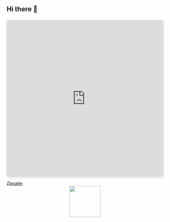## Hi there 👋

<div style="position: relative; width: 100%; height: 0; padding-top: 100.0000%;
 padding-bottom: 0; box-shadow: 0 2px 8px 0 rgba(63,69,81,0.16); margin-top: 1.6em; margin-bottom: 0.9em; overflow: hidden;
 border-radius: 8px; will-change: transform;">
  <iframe loading="lazy" style="position: absolute; width: 100%; height: 100%; top: 0; left: 0; border: none; padding: 0;margin: 0;"
    src="https://www.canva.com/design/DAGcL7Th5WI/Fq3D5wBhagtI5PBrvzWcrA/watch?embed" allowfullscreen="allowfullscreen" allow="fullscreen">
  </iframe>
</div>
<a href="https:&#x2F;&#x2F;www.canva.com&#x2F;design&#x2F;DAGcL7Th5WI&#x2F;Fq3D5wBhagtI5PBrvzWcrA&#x2F;watch?utm_content=DAGcL7Th5WI&amp;utm_campaign=designshare&amp;utm_medium=embeds&amp;utm_source=link" target="_blank" rel="noopener">Дизайн</a>

<div id="header" align="center">
  <img src="https://www.canva.com/design/DAGcL7Th5WI/Fq3D5wBhagtI5PBrvzWcrA/watch" width="100"/>
</div>


<!--
**malikinss/malikinss** is a ✨ _special_ ✨ repository because its `README.md` (this file) appears on your GitHub profile.

Here are some ideas to get you started:

- 🔭 I’m currently working on ...
- 🌱 I’m currently learning ...
- 👯 I’m looking to collaborate on ...
- 🤔 I’m looking for help with ...
- 💬 Ask me about ...
- 📫 How to reach me: ...
- 😄 Pronouns: ...
- ⚡ Fun fact: ...
-->

